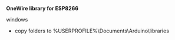 **OneWire library for ESP8266**

windows
- copy folders to
	%USERPROFILE%\Documents\Arduino\libraries